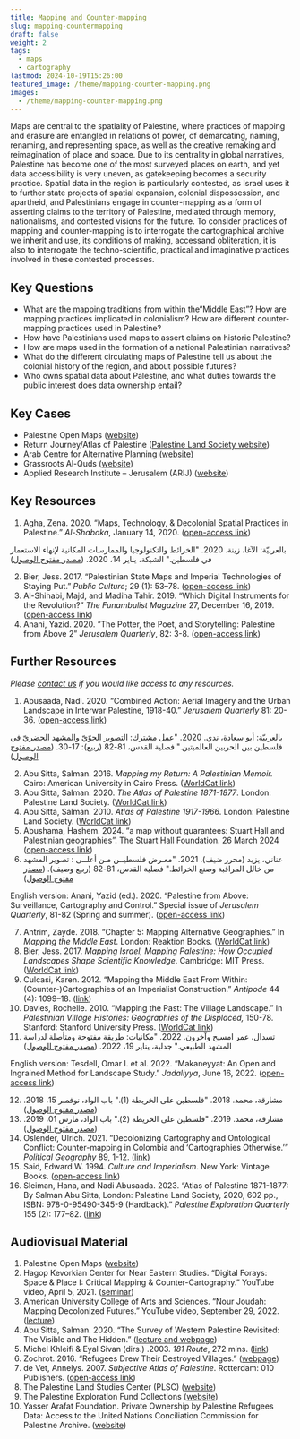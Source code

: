 ```yaml
---
title: Mapping and Counter-mapping
slug: mapping-countermapping
draft: false
weight: 2
tags:
  - maps
  - cartography
lastmod: 2024-10-19T15:26:00
featured_image: /theme/mapping-counter-mapping.png
images:
  - /theme/mapping-counter-mapping.png
---
```

Maps are central to the spatiality of Palestine, where practices of mapping and erasure are entangled in relations of power, of demarcating, naming, renaming, and representing space, as well as the creative remaking and reimagination of place and space. Due to its centrality in global narratives, Palestine has become one of the most surveyed places on earth, and yet data accessibility is very uneven, as gatekeeping becomes a security practice. Spatial data in the region is particularly contested, as Israel uses it to further state projects of spatial expansion, colonial dispossession, and apartheid, and Palestinians engage in counter-mapping as a form of asserting claims to the territory of Palestine, mediated through memory, nationalisms, and contested visions for the future. To consider practices of mapping and counter-mapping is to interrogate the cartographical archive we inherit and use, its conditions of making, accessand obliteration, it is also to interrogate the techno-scientific, practical and imaginative practices involved in these contested processes. 

## Key Questions 

- What are the mapping traditions from within the“Middle East”? How are mapping practices implicated in colonialism? How are different counter-mapping practices used in Palestine? 
- How have Palestinians used maps to assert claims on historic Palestine?
- How are maps used in the formation of a national Palestinian narratives?
- What do the different circulating maps of Palestine tell us about the colonial history of the region, and about possible futures?
- Who owns spatial data about Palestine, and what duties towards the public interest does data ownership entail?

## Key Cases

- Palestine Open Maps ([website](https://palopenmaps.org/en))
- Return Journey/Atlas of Palestine ([Palestine Land Society website](https://www.plands.org/en/home))
- Arab Centre for Alternative Planning ([website](https://www.ac-ap.org/en/)) 
- Grassroots Al-Quds ([website](https://www.grassrootsalquds.net))
- Applied Research Institute – Jerusalem (ARIJ) ([website](https://www.arij.org))

## Key Resources

1. Agha, Zena. 2020. “Maps, Technology, & Decolonial Spatial Practices in Palestine.” *Al-Shabaka*, January 14, 2020. ([open-access link](https://al-shabaka.org/briefs/maps-technology-and-decolonial-spatial-practices-in-palestine/))

بالعربيّة: الآغا، زينة. 2020. "الخرائط والتكنولوجيا والممارسات المكانية لإنهاء الاستعمار في فلسطين." الشبكة، يناير 14، 2020. ([مصدر مفتوح الوصول](https://al-shabaka.org/briefs/%D8%A7%D9%84%D8%AE%D8%B1%D8%A7%D8%A6%D8%B7-%D9%88%D8%A7%D9%84%D8%AA%D9%83%D9%86%D9%88%D9%84%D9%88%D8%AC%D9%8A%D8%A7-%D9%88%D8%A7%D9%84%D9%85%D9%85%D8%A7%D8%B1%D8%B3%D8%A7%D8%AA-%D8%A7%D9%84%D9%85%D9%83%D8%A7%D9%86%D9%8A%D8%A9-%D9%84%D8%A5%D9%86%D9%87%D8%A7%D8%A1-%D8%A7%D9%84%D8%A7%D8%B3%D8%AA%D8%B9%D9%85%D8%A7%D8%B1-%D9%81%D9%8A-%D9%81%D9%84%D8%B3%D8%B7%D9%8A%D9%86/))

2. Bier, Jess. 2017. “Palestinian State Maps and Imperial Technologies of Staying Put.” *Public Culture*; 29 (1): 53–78. ([open-access link](https://jessbier.org/wp-content/uploads/2016/02/public-culture-2017-bier-53-78.pdf))
3. Al-Shihabi, Majd, and Madiha Tahir. 2019. “Which Digital Instruments for the Revolution?” *The Funambulist Magazine* 27, December 16, 2019. ([open-access link](https://thefunambulist.net/magazine/27-learning-with-palestine/which-digital-instruments-for-the-revolution-madiha-tahir-majd-al-shihabi))
4. Anani, Yazid. 2020. “The Potter, the Poet, and Storytelling: Palestine from Above 2” *Jerusalem Quarterly*, 82: 3-8. ([open-access link](https://www.palestine-studies.org/en/node/1650280))

## Further Resources

*Please [contact us](/contact/) if you would like access to any resources.*

1. Abusaada, Nadi. 2020. “Combined Action: Aerial Imagery and the Urban Landscape in Interwar Palestine, 1918-40.” *Jerusalem Quarterly* 81: 20-36. ([open-access link](https://www.palestine-studies.org/en/node/1650011)) 

بالعربيّة: أبو سعادة، ندي. 2020. "عمل مشترك: التصوير الجوّيّ والمشهد الحضريّ في فلسطين بين الحربين العالميتين." فصلية القدس، 81-82 (ربيع): 17-30. ([مصدر مفتوح الوصول](https://qattanfoundation.org/sites/default/files/jq_81-82_arabic_book-16.pdf))

2. Abu Sitta, Salman. 2016. *Mapping my Return: A Palestinian Memoir.* Cairo: American University in Cairo Press. ([WorldCat link](https://search.worldcat.org/title/952421431))
3. Abu Sitta, Salman. 2020. *The Atlas of Palestine 1871-1877*. London: Palestine Land Society. ([WorldCat link](https://search.worldcat.org/title/1202987576))
4. Abu Sitta, Salman. 2010. *Atlas of Palestine 1917-1966*. London: Palestine Land Society. ([WorldCat link](https://search.worldcat.org/title/693947063))
5. Abushama, Hashem. 2024. “a map without guarantees: Stuart Hall and Palestinian geographies”. The Stuart Hall Foundation. 26 March 2024 ([open-access link](https://www.stuarthallfoundation.org/resource/a-map-without-guarantees-stuart-hall-and-palestinian-geographies/))
6. عناني، يزيد (محرر ضيف). 2021. "معـرض فلسطيــن مـن أعلــى : تصوير المشهد من خالل المراقبة وصنع الخرائط." فصلية القدس، 81-82 (ربيع وصيف). ([مصدر مفتوح الوصول](https://qattanfoundation.org/sites/default/files/jq_81-82_arabic_book-16.pdf)) 

English version: Anani, Yazid (ed.). 2020. “Palestine from Above: Surveillance, Cartography and Control.” Special issue of *Jerusalem Quarterly*, 81-82 (Spring and summer). ([open-access link](https://qattanfoundation.org/sites/default/files/jerusalem_quarterly_81-82_book-7.pdf))

7. Antrim, Zayde. 2018. “Chapter 5: Mapping Alternative Geographies.” In *Mapping the Middle East*. London: Reaktion Books. ([WorldCat link](https://search.worldcat.org/title/1038059143))
8. Bier, Jess. 2017. *Mapping Israel, Mapping Palestine: How Occupied Landscapes Shape Scientific Knowledge*. Cambridge: MIT Press. ([WorldCat link](https://search.worldcat.org/title/1032364044))
9. Culcasi, Karen. 2012. “Mapping the Middle East From Within: (Counter-)Cartographies of an Imperialist Construction.” *Antipode* 44 (4): 1099–18. ([link](https://onlinelibrary.wiley.com/doi/10.1111/j.1467-8330.2011.00941.x)) 
10. Davies, Rochelle. 2010. “Mapping the Past: The Village Landscape.” In *Palestinian Village Histories: Geographies of the Displaced,* 150-78. Stanford: Stanford University Press. ([WorldCat link](https://search.worldcat.org/title/1198929384))
11. تسدال، عمر امسيح وآخرون. 2022. "مكانيات: طريقة مفتوحة ومتأصلة لدراسة المشهد الطبيعي." جدلية، يناير 19، 2022. ([مصدر مفتوح الوصول](https://www.jadaliyya.com/Details/43780/%D9%85%D9%83%D8%A7%D9%86%D9%8A%D8%A7%D8%AA-%D8%B7%D8%B1%D9%8A%D9%82%D8%A9-%D9%85%D9%81%D8%AA%D9%88%D8%AD%D8%A9-%D9%88%D9%85%D8%AA%D8%A3%D8%B5%D9%84%D8%A9-%D9%84%D8%AF%D8%B1%D8%A7%D8%B3%D8%A9-%D8%A7%D9%84%D9%85%D8%B4%D9%87%D8%AF-%D8%A7%D9%84%D8%B7%D8%A8%D9%8A%D8%B9%D9%8A)) 

English version: Tesdell, Omar I. et al. 2022. “Makaneyyat: An Open and Ingrained Method for Landscape Study.” *Jadaliyya*, June 16, 2022. ([open-access link](https://www.jadaliyya.com/Details/44223))

12. مشارقة، محمد. 2018. "فلسطين على الخريطة (1)." باب الواد، نوفمبر 15، 2018. ([مصدر مفتوح الوصول](https://babelwad.com/ar/%D9%81%D9%84%D8%B3%D8%B7%D9%8A%D9%86/%D9%81%D9%84%D8%B3%D8%B7%D9%8A%D9%86-%D8%B9%D9%84%D9%89-%D8%A7%D9%84%D8%AE%D8%B1%D9%8A%D8%B7%D8%A9-1/)) 
13. مشارقة، محمد. 2019. "فلسطين على الخريطة (2)." باب الواد، مارس 01، 2019. ([مصدر مفتوح الوصول](https://babelwad.com/ar/%D9%81%D9%84%D8%B3%D8%B7%D9%8A%D9%86/%D9%81%D9%84%D8%B3%D8%B7%D9%8A%D9%86-%D8%B9%D9%84%D9%89-%D8%A7%D9%84%D8%AE%D8%B1%D9%8A%D8%B7%D8%A9-2/)) 
14. Oslender, Ulrich. 2021. “Decolonizing Cartography and Ontological Conflict: Counter-mapping in Colombia and ‘Cartographies Otherwise.’” *Political Geography* 89, 1-12. ([link](https://www.sciencedirect.com/science/article/abs/pii/S0962629821001049))
15. Said, Edward W. 1994. *Culture and Imperialism*. New York: Vintage Books. ([open-access link](https://monoskop.org/images/f/f9/Said_Edward_Culture_and_Imperialism.pdf))
16. Sleiman, Hana, and Nadi Abusaada. 2023. “Atlas of Palestine 1871-1877: By Salman Abu Sitta, London: Palestine Land Society, 2020, 602 pp., ISBN: 978-0-95490-345-9 (Hardback).” *Palestine Exploration Quarterly* 155 (2): 177–82. ([link](https://www.tandfonline.com/doi/full/10.1080/00310328.2023.2201077))

## Audiovisual Material

1. Palestine Open Maps ([website](https://palopenmaps.org/?fbclid=IwAR1lhJT0KeEpVdzcRDZtVE2psD6SUf2GJcOIprgqXYbOZCeGbAmdKQdmhFA)) 
2. Hagop Kevorkian Center for Near Eastern Studies. “Digital Forays: Space & Place I: Critical Mapping & Counter-Cartography.” YouTube video, April 5, 2021. ([seminar](https://youtu.be/xMYK1Snr8DY?si=-yI9ykRFqfL_5v1f))
3. American University College of Arts and Sciences. “Nour Joudah: Mapping Decolonized Futures.” YouTube video, September 29, 2022. ([lecture](https://www.youtube.com/watch?v=LOd2-1ojXyA))
4. Abu Sitta, Salman. 2020. “The Survey of Western Palestine Revisited: The Visible and The Hidden.” ([lecture and webpage](https://www.plands.org/en/articles-speeches/speeches/2020/the-survey-of-western-palestine-revisited))
5. Michel Khleifi & Eyal Sivan (dirs.) .2003. *181 Route*, 272 mins. ([link](https://www.palestinefilminstitute.org/en/pfp/archive/route-181))
6. Zochrot. 2016. “Refugees Drew Their Destroyed Villages.” ([webpage](https://www.zochrot.org/publication_articles/view/56406/en))
7. de Vet, Annelys. 2007. *Subjective Atlas of Palestine*. Rotterdam: 010 Publishers. ([open-access link](https://arenaofspeculation.org/wp-content/uploads/2011/05/SubjectiveAtlasOfPalestine.pdf))
8. The Palestine Land Studies Center (PLSC) ([website](https://www.aub.edu.lb/plsc/Pages/default.aspx)) 
9. The Palestine Exploration Fund Collections ([website](https://www.pef.org.uk/collections/)) 
10. Yasser Arafat Foundation. Private Ownership by Palestine Refugees Data: Access to the United Nations Conciliation Commission for Palestine Archive. ([website](https://yaf.ps/page-1542-en.html))
